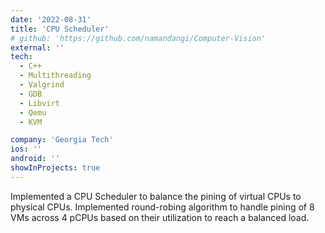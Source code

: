 ```yaml
---
date: '2022-08-31'
title: 'CPU Scheduler'
# github: 'https://github.com/namandangi/Computer-Vision'
external: ''
tech:
  - C++
  - Multithreading
  - Valgrind
  - GDB
  - Libvirt
  - Qemu
  - KVM

company: 'Georgia Tech'
ios: ''
android: ''
showInProjects: true
---
```


Implemented a CPU Scheduler to balance the pining of virtual CPUs to physical CPUs. Implemented round-robing algorithm to handle pining of 8 VMs across 4 pCPUs based on their utilization to reach a balanced load. 